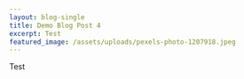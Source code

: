 ```yaml
---
layout: blog-single
title: Demo Blog Post 4
excerpt: Test
featured_image: /assets/uploads/pexels-photo-1207918.jpeg
---
```

Test